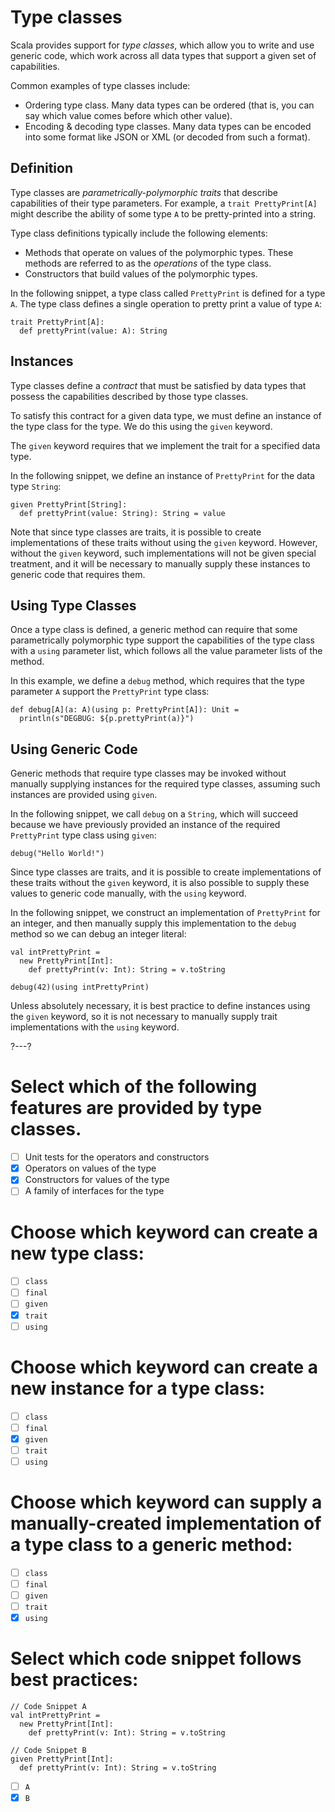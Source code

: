 # Type classes

Scala provides support for _type classes_, which allow you to write and use generic code, which 
work across all data types that support a given set of capabilities.

Common examples of type classes include:

- Ordering type class. Many data types can be ordered (that is, you can say which value comes 
 before which other value).
 - Encoding & decoding type classes. Many data types can be encoded into some format like JSON or 
 XML (or decoded from such a format). 

## Definition

Type classes are _parametrically-polymorphic traits_ that describe capabilities of their type 
parameters. For example, a `trait PrettyPrint[A]` might describe the ability of some type `A` to be 
pretty-printed into a string.

Type class definitions typically include the following elements:

 - Methods that operate on values of the polymorphic types. These methods are referred to as the 
   _operations_ of the type class.
 - Constructors that build values of the polymorphic types.

In the following snippet, a type class called `PrettyPrint` is defined for a type `A`. The type 
class defines a single operation to pretty print a value of type `A`:

```
trait PrettyPrint[A]:
  def prettyPrint(value: A): String
```

## Instances

Type classes define a _contract_ that must be satisfied by data types that possess the capabilities 
described by those type classes.

To satisfy this contract for a given data type, we must define an instance of the type class for 
the type. We do this using the `given` keyword.

The `given` keyword requires that we implement the trait for a specified data type.

In the following snippet, we define an instance of `PrettyPrint` for the data type `String`:

```
given PrettyPrint[String]:
  def prettyPrint(value: String): String = value
```

Note that since type classes are traits, it is possible to create implementations of these traits
without using the `given` keyword. However, without the `given` keyword, such implementations will
not be given special treatment, and it will be necessary to manually supply these instances to 
generic code that requires them.

## Using Type Classes

Once a type class is defined, a generic method can require that some parametrically polymorphic type 
support the capabilities of the type class with a `using` parameter list, which follows all the 
value parameter lists of the method.

In this example, we define a `debug` method, which requires that the type parameter `A` support the
`PrettyPrint` type class:

```
def debug[A](a: A)(using p: PrettyPrint[A]): Unit = 
  println(s"DEGBUG: ${p.prettyPrint(a)}")
```

## Using Generic Code

Generic methods that require type classes may be invoked without manually supplying instances for 
the required type classes, assuming such instances are provided using `given`.

In the following snippet, we call `debug` on a `String`, which will succeed because we have 
previously provided an instance of the required `PrettyPrint` type class using `given`:

```
debug("Hello World!")
```

Since type classes are traits, and it is possible to create implementations of these traits without 
the `given` keyword, it is also possible to supply these values to generic code manually, with the 
`using` keyword.

In the following snippet, we construct an implementation of `PrettyPrint` for an integer, and then 
manually supply this implementation to the `debug` method so we can debug an integer literal:

```
val intPrettyPrint = 
  new PrettyPrint[Int]:
    def prettyPrint(v: Int): String = v.toString

debug(42)(using intPrettyPrint)
```

Unless absolutely necessary, it is best practice to define instances using the `given` keyword, so 
it is not necessary to manually supply trait implementations with the `using` keyword.

?---?
# Select which of the following features are provided by type classes.

- [ ] Unit tests for the operators and constructors
- [X] Operators on values of the type
- [X] Constructors for values of the type
- [ ] A family of interfaces for the type

# Choose which keyword can create a new type class:

* [ ] `class`
* [ ] `final`
* [ ] `given`
* [X] `trait`
* [ ] `using`

# Choose which keyword can create a new instance for a type class:

* [ ] `class`
* [ ] `final`
* [X] `given`
* [ ] `trait`
* [ ] `using`

# Choose which keyword can supply a manually-created implementation of a type class to a generic method:

* [ ] `class`
* [ ] `final`
* [ ] `given`
* [ ] `trait`
* [X] `using`

# Select which code snippet follows best practices:

```
// Code Snippet A
val intPrettyPrint = 
  new PrettyPrint[Int]:
    def prettyPrint(v: Int): String = v.toString 

// Code Snippet B
given PrettyPrint[Int]:
  def prettyPrint(v: Int): String = v.toString
```

 * [ ] `A`
 * [X] `B`
